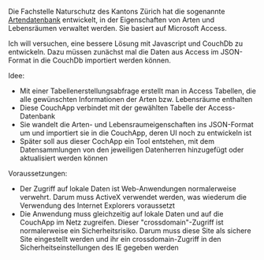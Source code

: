 Die Fachstelle Naturschutz des Kantons Zürich hat die sogenannte [Artendatenbank](http://www.aln.zh.ch/internet/baudirektion/aln/de/naturschutz/naturschutzdaten/tools/arten_db.html#a-content) entwickelt, in der Eigenschaften von Arten und Lebensräumen verwaltet werden. Sie basiert auf Microsoft Access.

Ich will versuchen, eine bessere Lösung mit Javascript und CouchDb zu entwickeln.
Dazu müssen zunächst mal die Daten aus Access im JSON-Format in die CouchDb importiert werden können.

Idee:
- Mit einer Tabellenerstellungsabfrage erstellt man in Access Tabellen, die alle gewünschten Informationen der Arten bzw. Lebensräume enthalten
- Diese CouchApp verbindet mit der gewählten Tabelle der Access-Datenbank
- Sie wandelt die Arten- und Lebensraumeigenschaften ins JSON-Format um und importiert sie in die CouchApp, deren UI noch zu entwickeln ist
- Später soll aus dieser CochApp ein Tool entstehen, mit dem Datensammlungen von den jeweiligen Datenherren hinzugefügt oder aktualisiert werden können

Voraussetzungen:
- Der Zugriff auf lokale Daten ist Web-Anwendungen normalerweise verwehrt. Darum muss ActiveX verwendet werden, was wiederum die Verwendung des Internet Explorers voraussetzt
- Die Anwendung muss gleichzeitig auf lokale Daten und auf die CouchApp im Netz zugreifen. Dieser "crossdomain"-Zugriff ist normalerweise ein Sicherheitsrisiko. Darum muss diese Site als sichere Site eingestellt werden und ihr ein crossdomain-Zugriff in den Sicherheitseinstellungen des IE gegeben werden